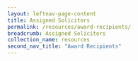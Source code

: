 ```yaml
---
layout: leftnav-page-content
title: Assigned Solicitors
permalink: /resources/award-recipients/
breadcrumb: Assigned Solicitors
collection_name: resources
second_nav_title: "Award Recipients"
---
```


